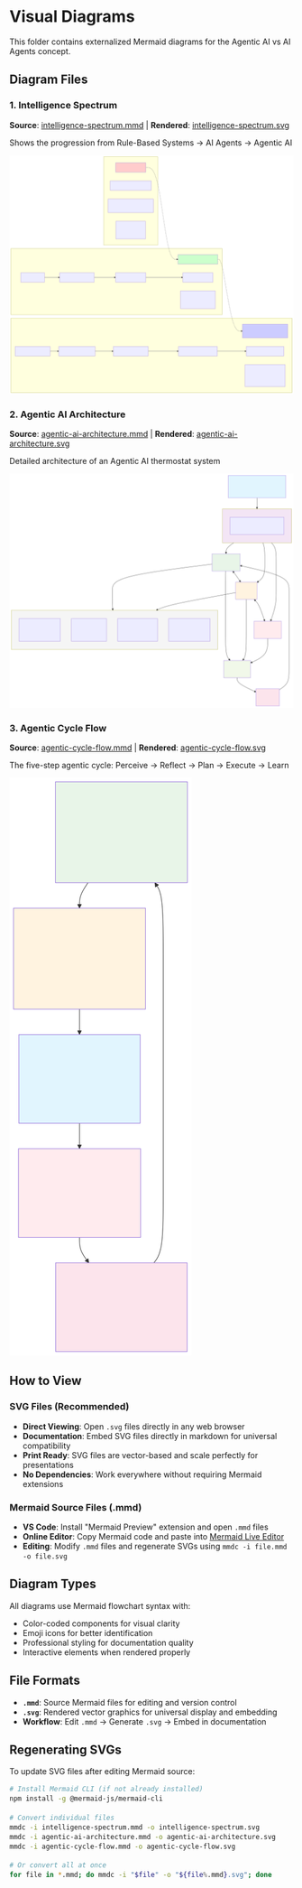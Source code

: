 # Visual Diagrams

This folder contains externalized Mermaid diagrams for the Agentic AI vs AI Agents concept.

## Diagram Files

### 1. Intelligence Spectrum
**Source**: [intelligence-spectrum.mmd](intelligence-spectrum.mmd) | **Rendered**: [intelligence-spectrum.svg](intelligence-spectrum.svg)

Shows the progression from Rule-Based Systems → AI Agents → Agentic AI

![Intelligence Spectrum](intelligence-spectrum.svg)

### 2. Agentic AI Architecture  
**Source**: [agentic-ai-architecture.mmd](agentic-ai-architecture.mmd) | **Rendered**: [agentic-ai-architecture.svg](agentic-ai-architecture.svg)

Detailed architecture of an Agentic AI thermostat system

![Agentic AI Architecture](agentic-ai-architecture.svg)

### 3. Agentic Cycle Flow
**Source**: [agentic-cycle-flow.mmd](agentic-cycle-flow.mmd) | **Rendered**: [agentic-cycle-flow.svg](agentic-cycle-flow.svg)

The five-step agentic cycle: Perceive → Reflect → Plan → Execute → Learn

![Agentic Cycle Flow](agentic-cycle-flow.svg)

## How to View

### SVG Files (Recommended)
- **Direct Viewing**: Open `.svg` files directly in any web browser
- **Documentation**: Embed SVG files directly in markdown for universal compatibility
- **Print Ready**: SVG files are vector-based and scale perfectly for presentations
- **No Dependencies**: Work everywhere without requiring Mermaid extensions

### Mermaid Source Files (.mmd)
- **VS Code**: Install "Mermaid Preview" extension and open `.mmd` files
- **Online Editor**: Copy Mermaid code and paste into [Mermaid Live Editor](https://mermaid.live)
- **Editing**: Modify `.mmd` files and regenerate SVGs using `mmdc -i file.mmd -o file.svg`

## Diagram Types

All diagrams use Mermaid flowchart syntax with:
- Color-coded components for visual clarity
- Emoji icons for better identification
- Professional styling for documentation quality
- Interactive elements when rendered properly

## File Formats

- **`.mmd`**: Source Mermaid files for editing and version control
- **`.svg`**: Rendered vector graphics for universal display and embedding
- **Workflow**: Edit `.mmd` → Generate `.svg` → Embed in documentation

## Regenerating SVGs

To update SVG files after editing Mermaid source:
```bash
# Install Mermaid CLI (if not already installed)
npm install -g @mermaid-js/mermaid-cli

# Convert individual files
mmdc -i intelligence-spectrum.mmd -o intelligence-spectrum.svg
mmdc -i agentic-ai-architecture.mmd -o agentic-ai-architecture.svg
mmdc -i agentic-cycle-flow.mmd -o agentic-cycle-flow.svg

# Or convert all at once
for file in *.mmd; do mmdc -i "$file" -o "${file%.mmd}.svg"; done
```
